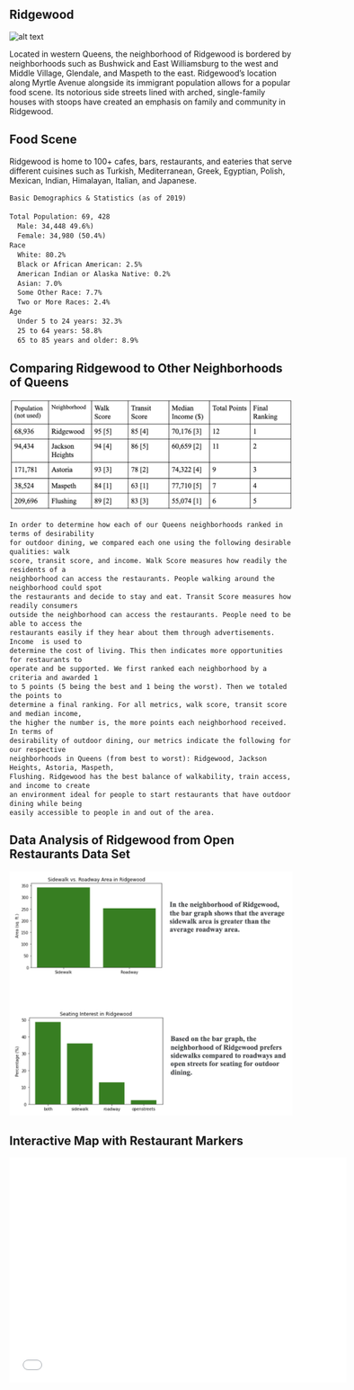 ## Ridgewood

![alt text](HC6_Highlighted_Map_Of_Ridgewood.png)

Located in western Queens, the neighborhood of Ridgewood is bordered by neighborhoods such as Bushwick and East Williamsburg to the west and Middle Village, Glendale, and Maspeth to the east. Ridgewood’s location along Myrtle Avenue alongside its immigrant population allows for a popular food scene. Its notorious side streets lined with arched, single-family houses with stoops have created an emphasis on family and community in Ridgewood. 

## Food Scene 

Ridgewood is home to 100+ cafes, bars, restaurants, and eateries that serve different cuisines such as Turkish, Mediterranean, Greek, Egyptian, Polish, Mexican, Indian, Himalayan, Italian, and Japanese.

```markdown
Basic Demographics & Statistics (as of 2019)

Total Population: 69, 428
  Male: 34,448 49.6%)
  Female: 34,980 (50.4%)
Race
  White: 80.2%
  Black or African American: 2.5%
  American Indian or Alaska Native: 0.2%
  Asian: 7.0%
  Some Other Race: 7.7%
  Two or More Races: 2.4%
Age
  Under 5 to 24 years: 32.3%
  25 to 64 years: 58.8%
  65 to 85 years and older: 8.9%

```

## Comparing Ridgewood to Other Neighborhoods of Queens

![alt text](HC3_Results.png)

```
In order to determine how each of our Queens neighborhoods ranked in terms of desirability 
for outdoor dining, we compared each one using the following desirable qualities: walk 
score, transit score, and income. Walk Score measures how readily the residents of a 
neighborhood can access the restaurants. People walking around the neighborhood could spot 
the restaurants and decide to stay and eat. Transit Score measures how readily consumers 
outside the neighborhood can access the restaurants. People need to be able to access the 
restaurants easily if they hear about them through advertisements. Income  is used to 
determine the cost of living. This then indicates more opportunities for restaurants to 
operate and be supported. We first ranked each neighborhood by a criteria and awarded 1 
to 5 points (5 being the best and 1 being the worst). Then we totaled the points to 
determine a final ranking. For all metrics, walk score, transit score and median income, 
the higher the number is, the more points each neighborhood received. In terms of 
desirability of outdoor dining, our metrics indicate the following for our respective 
neighborhoods in Queens (from best to worst): Ridgewood, Jackson Heights, Astoria, Maspeth, 
Flushing. Ridgewood has the best balance of walkability, train access, and income to create 
an environment ideal for people to start restaurants that have outdoor dining while being 
easily accessible to people in and out of the area.
```

## Data Analysis of Ridgewood from Open Restaurants Data Set
![alt text](HC9_Results.png)

## Interactive Map with Restaurant Markers

<dl>
<iframe src="HC10_Neighborhood_Map.html" width="600" height="400" frameborder="0" frameborder="0" marginwidth="0" marginheight="0" allowfullscreen></iframe>
</dl>
